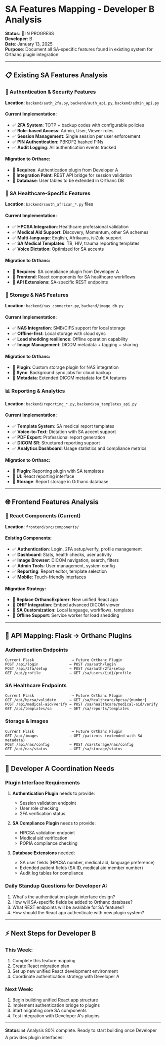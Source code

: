 # SA Features Mapping - Developer B Analysis

**Status**: 🔄 IN PROGRESS  
**Developer**: B  
**Date**: January 13, 2025  
**Purpose**: Document all SA-specific features found in existing system for Orthanc plugin integration

---

## 📋 Existing SA Features Analysis

### 🔐 Authentication & Security Features
**Location**: `backend/auth_2fa.py`, `backend/auth_api.py`, `backend/admin_api.py`

#### Current Implementation:
- ✅ **2FA System**: TOTP + backup codes with configurable policies
- ✅ **Role-based Access**: Admin, User, Viewer roles
- ✅ **Session Management**: Single session per user enforcement
- ✅ **PIN Authentication**: PBKDF2 hashed PINs
- ✅ **Audit Logging**: All authentication events tracked

#### Migration to Orthanc:
- 🔄 **Requires**: Authentication plugin from Developer A
- 🔄 **Integration Point**: REST API bridge for session validation
- 🔄 **Database**: User tables to be extended in Orthanc DB

### 🏥 SA Healthcare-Specific Features
**Location**: `backend/south_african_*.py` files

#### Current Implementation:
- ✅ **HPCSA Integration**: Healthcare professional validation
- ✅ **Medical Aid Support**: Discovery, Momentum, other SA schemes
- ✅ **Multi-language**: English, Afrikaans, isiZulu support
- ✅ **SA Medical Templates**: TB, HIV, trauma reporting templates
- ✅ **Voice Dictation**: Optimized for SA accents

#### Migration to Orthanc:
- 🔄 **Requires**: SA compliance plugin from Developer A
- 🔄 **Frontend**: React components for SA healthcare workflows
- 🔄 **API Extensions**: SA-specific REST endpoints

### 💾 Storage & NAS Features
**Location**: `backend/nas_connector.py`, `backend/image_db.py`

#### Current Implementation:
- ✅ **NAS Integration**: SMB/CIFS support for local storage
- ✅ **Offline-first**: Local storage with cloud sync
- ✅ **Load shedding resilience**: Offline operation capability
- ✅ **Image Management**: DICOM metadata + tagging + sharing

#### Migration to Orthanc:
- 🔄 **Plugin**: Custom storage plugin for NAS integration
- 🔄 **Sync**: Background sync jobs for cloud backup
- 🔄 **Metadata**: Extended DICOM metadata for SA features

### 📊 Reporting & Analytics
**Location**: `backend/reporting_*.py`, `backend/sa_templates_api.py`

#### Current Implementation:
- ✅ **Template System**: SA medical report templates
- ✅ **Voice-to-Text**: Dictation with SA accent support
- ✅ **PDF Export**: Professional report generation
- ✅ **DICOM SR**: Structured reporting support
- ✅ **Analytics Dashboard**: Usage statistics and compliance metrics

#### Migration to Orthanc:
- 🔄 **Plugin**: Reporting plugin with SA templates
- 🔄 **UI**: React reporting interface
- 🔄 **Storage**: Report storage in Orthanc database

---

## 🌐 Frontend Features Analysis

### 📱 React Components (Current)
**Location**: `frontend/src/components/`

#### Existing Components:
- ✅ **Authentication**: Login, 2FA setup/verify, profile management
- ✅ **Dashboard**: Stats, health checks, user activity
- ✅ **Image Browser**: DICOM navigation, search, filters
- ✅ **Admin Tools**: User management, system config
- ✅ **Reporting**: Report editor, template selection
- ✅ **Mobile**: Touch-friendly interfaces

#### Migration Strategy:
- 🔄 **Replace OrthancExplorer**: New unified React app
- 🔄 **OHIF Integration**: Embed advanced DICOM viewer
- 🔄 **SA Customization**: Local language, workflows, templates
- 🔄 **Offline Support**: Service worker for load shedding

---

## 🔌 API Mapping: Flask → Orthanc Plugins

### Authentication Endpoints
```
Current Flask                 → Future Orthanc Plugin
POST /api/login              → POST /sa/auth/login
POST /api/2fa/setup          → POST /sa/auth/2fa/setup
GET /api/profile             → GET /sa/users/{id}/profile
```

### SA Healthcare Endpoints
```
Current Flask                 → Future Orthanc Plugin  
GET /api/hpcsa/validate      → GET /sa/healthcare/hpcsa/{number}
POST /api/medical-aid/verify → POST /sa/healthcare/medical-aid/verify
GET /api/templates/sa        → GET /sa/reports/templates
```

### Storage & Images
```
Current Flask                 → Future Orthanc Plugin
GET /api/images              → GET /patients (extended with SA metadata)
POST /api/nas/config         → POST /sa/storage/nas/config
GET /api/nas/status          → GET /sa/storage/status
```

---

## 🚧 Developer A Coordination Needs

### Plugin Interface Requirements
1. **Authentication Plugin** needs to provide:
   - Session validation endpoint
   - User role checking
   - 2FA verification status

2. **SA Compliance Plugin** needs to provide:
   - HPCSA validation endpoint
   - Medical aid verification
   - POPIA compliance checking

3. **Database Extensions** needed:
   - SA user fields (HPCSA number, medical aid, language preference)
   - Extended patient fields (SA ID, medical aid member number)
   - Audit log tables for compliance

### Daily Standup Questions for Developer A:
1. What's the authentication plugin interface design?
2. How will SA-specific fields be added to Orthanc database?
3. What REST endpoints will be available for SA features?
4. How should the React app authenticate with new plugin system?

---

## ⚡ Next Steps for Developer B

### This Week:
1. Complete this feature mapping
2. Create React migration plan
3. Set up new unified React development environment
4. Coordinate authentication strategy with Developer A

### Next Week:
1. Begin building unified React app structure
2. Implement authentication bridge to plugins
3. Start migrating core SA components
4. Test integration with Developer A's plugins

---

**Status**: 📊 Analysis 80% complete. Ready to start building once Developer A provides plugin interfaces!
